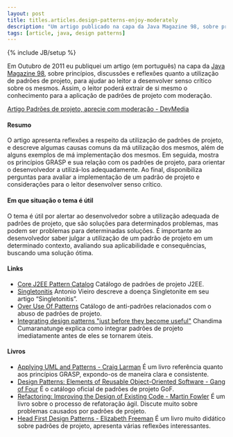 ```yaml
---
layout: post
title: titles.articles.design-patterns-enjoy-moderately
description: "Um artigo publicado na capa da Java Magazine 98, sobre princípios, discussões e reflexões quanto a utilização de padrões de projeto, para ajudar ao leitor a desenvolver senso crítico sobre os mesmos. Assim, o leitor poderá extrair de si mesmo o conhecimento para a aplicação de padrões de projeto com moderação."
tags: [article, java, design patterns]
---
```

{% include JB/setup %}

Em Outubro de 2011 eu publiquei um artigo (em português) na capa da [Java Magazine 98](http://www.devmedia.com.br/revista-java-magazine-98/23078), sobre princípios, discussões e reflexões quanto a utilização de padrões de projeto, para ajudar ao leitor a desenvolver senso crítico sobre os mesmos. Assim, o leitor poderá extrair de si mesmo o conhecimento para a aplicação de padrões de projeto com moderação.

[Artigo Padrões de projeto, aprecie com moderação - DevMedia](http://www.devmedia.com.br/padroes-de-projeto-revista-java-magazine-98/23072)

#### Resumo
O artigo apresenta reflexões a respeito da utilização de padrões de projeto, e descreve algumas causas comuns da má utilização dos mesmos, além de alguns exemplos de má implementação dos mesmos. Em seguida, mostra os princípios GRASP e sua relação com os padrões de projeto, para orientar o desenvolvedor a utilizá-los adequadamente. Ao final, disponibiliza perguntas para avaliar a implementação de um padrão de projeto e considerações para o leitor desenvolver senso crítico.

#### Em que situação o tema é útil
O tema é útil por alertar ao desenvolvedor sobre a utilização adequada de padrões de projeto, que são soluções para determinados problemas, mas podem ser problemas para determinadas soluções. É importante ao desenvolvedor saber julgar a utilização de um padrão de projeto em um determinado contexto, avaliando sua aplicabilidade e consequências, buscando uma solução ótima.

#### Links
 * [Core J2EE Pattern Catalog](http://corej2eepatterns.com) Catálogo de padrões de projeto J2EE.
 * [Singletonitis](http://antonioshome.net/blog/2006/20060906-1.php) Antonio Vieiro descreve a doença Singletonite em seu artigo “Singletonitis”.
 * [Over Use Of Patterns](http://c2.com/cgi/wiki?OverUseOfPatterns) Catálogo de anti-padrões relacionados com o abuso de padrões de projeto.
 * [Integrating design patterns "just before they become useful"](http://as3dp.com/2009/09/03/integrating-design-patterns-just-before-they-become-useful) Chandima Cumaranatunge explica como integrar padrões de projeto imediatamente antes de eles se tornarem úteis.

#### Livros
 * [Applying UML and Patterns - Craig Larman](http://www.amazon.com/Applying-UML-Patterns-Introduction-Object-Oriented/dp/0131489062) É um livro referência quanto aos princípios GRASP, expondo-os de maneira clara e consistente.
 * [Design Patterns: Elements of Reusable Object-Oriented Software - Gang of Four](http://www.amazon.com/Design-Patterns-Elements-Reusable-Object-Oriented/dp/0201633612) É o catálogo oficial de padrões de projeto GoF.
 * [Refactoring: Improving the Design of Existing Code - Martin Fowler](http://www.amazon.com/Refactoring-Improving-Design-Existing-Code/dp/0201485672) É um livro sobre o processo de refatoração ágil. Discute muito sobre problemas causados por padrões de projeto.
 * [Head First Design Patterns - Elizabeth Freeman](http://www.amazon.com/First-Design-Patterns-Elisabeth-Freeman/dp/0596007124) É um livro muito didático sobre padrões de projeto, apresenta várias reflexões interessantes.
